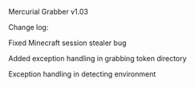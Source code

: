 Mercurial Grabber v1.03


Change log:

Fixed Minecraft session stealer bug

Added exception handling in grabbing token directory

Exception handling in detecting environment
